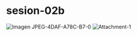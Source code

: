 # sesion-02b
![Imagen JPEG-4DAF-A78C-B7-0](https://github.com/user-attachments/assets/94063716-70a1-4e65-b42a-dc27ba767e8c)
![Attachment-1](https://github.com/user-attachments/assets/aa86a16c-46cb-4c05-85b4-f8c7fdc1f38d)
